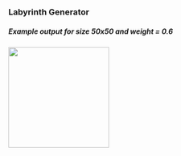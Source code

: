 ### Labyrinth Generator

##### Example output for size 50x50 and weight = 0.6

<img src="https://imgur.com/a/QZfoEuG" style="width:200px;"/>

